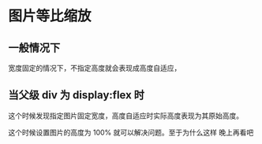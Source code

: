 # 图片等比缩放

## 一般情况下

宽度固定的情况下，不指定高度就会表现成高度自适应，

## 当父级 div 为 display:flex 时

这个时候发现指定图片固定宽度，高度自适应时实际高度表现为其原始高度。

这个时候设置图片的高度为 100% 就可以解决问题。至于为什么这样 晚上再看吧